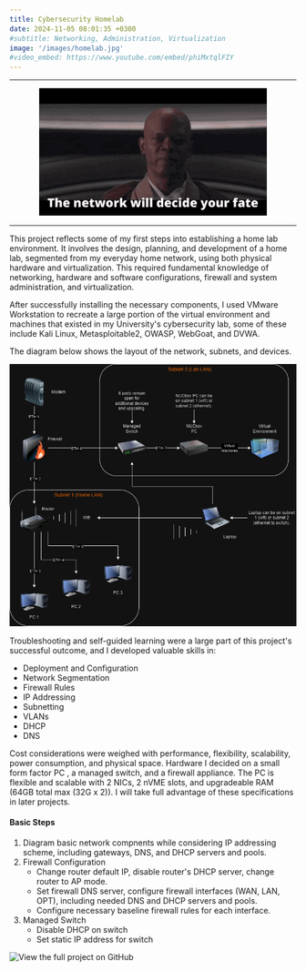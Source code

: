 ```yaml
---
title: Cybersecurity Homelab
date: 2024-11-05 08:01:35 +0300
#subtitle: Networking, Administration, Virtualization
image: '/images/homelab.jpg'
#video_embed: https://www.youtube.com/embed/phiMxtqlFIY
---
```


<!--
<a href="{{ page.github_url }}" target="_blank" style="text-decoration: none;">
  <img src="https://img.shields.io/badge/View%20The%20Details%20on-GitHub-181717?style=for-the-badge&logo=github" alt="View the full project on GitHub">
</a>
-->

---

<p align="center">
  <img src="/images/network.gif" alt="My Image" width="400">
</p>

---

This project reflects some of my first steps into establishing a home lab environment. It involves the design, planning, and development of a home lab, segmented from my everyday home network, using both physical hardware and virtualization. This required fundamental knowledge of networking, hardware and software configurations, firewall and system administration, and virtualization.

After successfully installing the necessary components, I used VMware Workstation to recreate a large portion of the virtual environment and machines that existed in my University's cybersecurity lab, some of these include Kali Linux, Metasploitable2, OWASP, WebGoat, and DVWA.

The diagram below shows the layout of the network, subnets, and devices.

![Homelab Screenshot](/images/network_final.png)


Troubleshooting and self-guided learning were a large part of this project's successful outcome, and I developed valuable skills in:
* Deployment and Configuration
* Network Segmentation
* Firewall Rules
* IP Addressing
* Subnetting
* VLANs
* DHCP
* DNS

Cost considerations were weighed with performance, flexibility, scalability, power consumption, and physical space. Hardware  I decided on a small form factor PC , a managed switch, and a firewall appliance. The PC is flexible and scalable with 2 NICs, 2 nVME slots, and upgradeable RAM (64GB total max (32G x 2)). I will take full advantage of these specifications in later projects.

#### **Basic Steps**
1. Diagram basic network compnents while considering IP addressing scheme, including gateways, DNS, and DHCP servers and pools.
2. Firewall Configuration
    - Change router default IP, disable router's DHCP server, change router to AP mode.
    - Set firewall DNS server, configure firewall interfaces (WAN, LAN, OPT), including needed DNS and DHCP servers and pools.
    - Configure necessary baseline firewall rules for each interface.
3. Managed Switch
    - Disable DHCP on switch
    - Set static IP address for switch


<p><a href="https://github.com/blaine-geiger/homelab" target="_blank" style="text-decoration: none;">
  <img src="https://img.shields.io/badge/View%20The%20Details%20on-GitHub-181717?style=for-the-badge&logo=github" alt="View the full project on GitHub">
</a>

<br>
<br>

